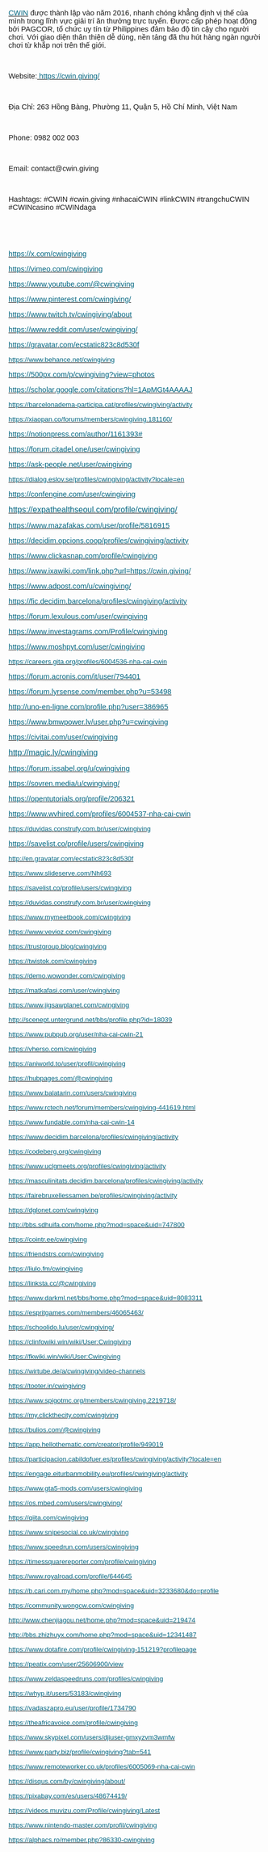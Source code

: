 <p><a href="https://cwin.giving/"><u><span style="color:#006580;font-size:11pt;font-family:Arial,sans-serif;">CWIN</span></u></a><span style="font-size:11pt;font-family:Arial,sans-serif;">&nbsp;được th&agrave;nh lập v&agrave;o năm 2016, nhanh ch&oacute;ng khẳng định vị thế của m&igrave;nh trong lĩnh vực giải tr&iacute; ăn thưởng trực tuyến. Được cấp ph&eacute;p hoạt động bởi PAGCOR, tổ chức uy t&iacute;n từ Philippines đảm bảo độ tin cậy cho người chơi. Với giao diện th&acirc;n thiện dễ d&ugrave;ng, nền tảng đ&atilde; thu h&uacute;t h&agrave;ng ng&agrave;n người chơi từ khắp nơi tr&ecirc;n thế giới.</span></p>
<p><br></p>
<p><span style="font-size:11pt;font-family:Arial,sans-serif;">Website:</span><a href="https://cwin.giving/"><span style="font-size:11pt;font-family:Arial,sans-serif;">&nbsp;</span><u><span style="color:#006580;font-size:11pt;font-family:Arial,sans-serif;">https://cwin.giving/</span></u></a></p>
<p><br></p>
<p><span style="font-size:11pt;font-family:Arial,sans-serif;">Địa Chỉ: 263 Hồng B&agrave;ng, Phường 11, Quận 5, Hồ Ch&iacute; Minh, Việt Nam</span></p>
<p><br></p>
<p><span style="font-size:11pt;font-family:Arial,sans-serif;">Phone: 0982 002 003</span></p>
<p><br></p>
<p><span style="font-size:11pt;font-family:Arial,sans-serif;">Email: contact@cwin.giving</span></p>
<p><br></p>
<p><span style="font-size:11pt;font-family:Arial,sans-serif;">Hashtags: #CWIN #cwin.giving #nhacaiCWIN #linkCWIN #trangchuCWIN #CWINcasino #CWINdaga&nbsp;</span></p>
<p><br></p>
<p><br></p>
<p><a href="https://x.com/cwingiving"><u><span style="color:#006580;font-size:11pt;font-family:Arial,sans-serif;">https://x.com/cwingiving</span></u></a></p>
<p><a href="https://vimeo.com/cwingiving"><u><span style="color:#006580;font-size:11pt;font-family:Arial,sans-serif;">https://vimeo.com/cwingiving</span></u></a></p>
<p><a href="https://www.youtube.com/@cwingiving"><u><span style="color:#006580;font-size:11pt;font-family:Arial,sans-serif;">https://www.youtube.com/@cwingiving</span></u></a></p>
<p><a href="https://www.pinterest.com/cwingiving/"><u><span style="color:#006580;font-size:11pt;font-family:Arial,sans-serif;">https://www.pinterest.com/cwingiving/</span></u></a></p>
<p><a href="https://www.twitch.tv/cwingiving/about"><u><span style="color:#006580;font-size:11pt;font-family:Arial,sans-serif;">https://www.twitch.tv/cwingiving/about</span></u></a></p>
<p><a href="https://www.reddit.com/user/cwingiving/"><u><span style="color:#006580;font-size:11pt;font-family:Arial,sans-serif;">https://www.reddit.com/user/cwingiving/</span></u></a></p>
<p><a href="https://gravatar.com/ecstatic823c8d530f"><u><span style="color:#006580;font-size:11pt;font-family:Arial,sans-serif;">https://gravatar.com/ecstatic823c8d530f</span></u></a></p>
<p><a href="https://www.behance.net/cwingiving"><u><span style="color:#006580;font-size:10pt;font-family:Arial,sans-serif;">https://www.behance.net/cwingiving</span></u></a></p>
<p><a href="https://500px.com/p/cwingiving?view=photos"><u><span style="color:#006580;font-size:11pt;font-family:Arial,sans-serif;">https://500px.com/p/cwingiving?view=photos</span></u></a></p>
<p><a href="https://scholar.google.com/citations?hl=1ApMGt4AAAAJ"><u><span style="color:#006580;font-size:11pt;font-family:Arial,sans-serif;">https://scholar.google.com/citations?hl=1ApMGt4AAAAJ</span></u></a></p>
<p><a href="https://barcelonadema-participa.cat/profiles/cwingiving/activity"><u><span style="color:#006580;font-size:10pt;font-family:Arial,sans-serif;">https://barcelonadema-participa.cat/profiles/cwingiving/activity</span></u></a></p>
<p><a href="https://xiaopan.co/forums/members/cwingiving.181160/"><u><span style="color:#006580;font-size:10pt;font-family:Arial,sans-serif;">https://xiaopan.co/forums/members/cwingiving.181160/</span></u></a></p>
<p><a href="https://notionpress.com/author/1161393#"><u><span style="color:#006580;font-size:11pt;font-family:Arial,sans-serif;">https://notionpress.com/author/1161393#</span></u></a></p>
<p><a href="https://forum.citadel.one/user/cwingiving"><u><span style="color:#006580;font-size:11pt;font-family:Arial,sans-serif;">https://forum.citadel.one/user/cwingiving</span></u></a></p>
<p><a href="https://ask-people.net/user/cwingiving"><u><span style="color:#006580;font-size:11pt;font-family:Arial,sans-serif;">https://ask-people.net/user/cwingiving</span></u></a></p>
<p><a href="https://dialog.eslov.se/profiles/cwingiving/activity?locale=en"><u><span style="color:#006580;font-size:10pt;font-family:Arial,sans-serif;">https://dialog.eslov.se/profiles/cwingiving/activity?locale=en</span></u></a></p>
<p><a href="https://confengine.com/user/cwingiving"><u><span style="color:#006580;font-size:11pt;font-family:Arial,sans-serif;">https://confengine.com/user/cwingiving</span></u></a></p>
<p><a href="https://expathealthseoul.com/profile/cwingiving/"><u><span style="color:#006580;font-size:12pt;font-family:Arial,sans-serif;">https://expathealthseoul.com/profile/cwingiving/</span></u></a></p>
<p><a href="https://www.mazafakas.com/user/profile/5816915"><u><span style="color:#006580;font-size:11pt;font-family:Arial,sans-serif;">https://www.mazafakas.com/user/profile/5816915</span></u></a></p>
<p><a href="https://decidim.opcions.coop/profiles/cwingiving/activity"><u><span style="color:#006580;font-size:11pt;font-family:Arial,sans-serif;">https://decidim.opcions.coop/profiles/cwingiving/activity</span></u></a></p>
<p><a href="https://www.clickasnap.com/profile/cwingiving"><u><span style="color:#006580;font-size:11pt;font-family:Arial,sans-serif;">https://www.clickasnap.com/profile/cwingiving</span></u></a></p>
<p><a href="https://www.ixawiki.com/link.php?url=https://cwin.giving/"><u><span style="color:#006580;font-size:11pt;font-family:Arial,sans-serif;">https://www.ixawiki.com/link.php?url=https://cwin.giving/</span></u></a></p>
<p><a href="https://www.adpost.com/u/cwingiving/"><u><span style="color:#006580;font-size:11pt;font-family:Arial,sans-serif;">https://www.adpost.com/u/cwingiving/</span></u></a></p>
<p><a href="https://fic.decidim.barcelona/profiles/cwingiving/activity"><u><span style="color:#006580;font-size:11pt;font-family:Arial,sans-serif;">https://fic.decidim.barcelona/profiles/cwingiving/activity</span></u></a></p>
<p><a href="https://forum.lexulous.com/user/cwingiving"><u><span style="color:#006580;font-size:11pt;font-family:Arial,sans-serif;">https://forum.lexulous.com/user/cwingiving</span></u></a></p>
<p><a href="https://www.investagrams.com/Profile/cwingiving"><u><span style="color:#006580;font-size:11pt;font-family:Arial,sans-serif;">https://www.investagrams.com/Profile/cwingiving</span></u></a></p>
<p><a href="https://www.moshpyt.com/user/cwingiving"><u><span style="color:#006580;font-size:11pt;font-family:Arial,sans-serif;">https://www.moshpyt.com/user/cwingiving</span></u></a></p>
<p><a href="https://careers.gita.org/profiles/6004536-nha-cai-cwin"><u><span style="color:#006580;font-size:10pt;font-family:Arial,sans-serif;">https://careers.gita.org/profiles/6004536-nha-cai-cwin</span></u></a></p>
<p><a href="https://forum.acronis.com/it/user/794401"><u><span style="color:#006580;font-size:11pt;font-family:Arial,sans-serif;">https://forum.acronis.com/it/user/794401</span></u></a></p>
<p><a href="https://forum.lyrsense.com/member.php?u=53498"><u><span style="color:#006580;font-size:11pt;font-family:Arial,sans-serif;">https://forum.lyrsense.com/member.php?u=53498</span></u></a></p>
<p><a href="http://uno-en-ligne.com/profile.php?user=386965"><u><span style="color:#006580;font-size:11pt;font-family:Arial,sans-serif;">http://uno-en-ligne.com/profile.php?user=386965</span></u></a></p>
<p><a href="https://www.bmwpower.lv/user.php?u=cwingiving"><u><span style="color:#006580;font-size:11pt;font-family:Arial,sans-serif;">https://www.bmwpower.lv/user.php?u=cwingiving</span></u></a></p>
<p><a href="https://civitai.com/user/cwingiving"><u><span style="color:#006580;font-size:11pt;font-family:Arial,sans-serif;">https://civitai.com/user/cwingiving</span></u></a></p>
<p><a href="http://magic.ly/cwingiving"><u><span style="color:#006580;font-size:12pt;font-family:Montserrat,sans-serif;">http://magic.ly/cwingiving</span></u></a></p>
<p><a href="https://forum.issabel.org/u/cwingiving"><u><span style="color:#006580;font-size:11pt;font-family:Arial,sans-serif;">https://forum.issabel.org/u/cwingiving</span></u></a></p>
<p><a href="https://sovren.media/u/cwingiving/"><u><span style="color:#006580;font-size:11pt;font-family:Arial,sans-serif;">https://sovren.media/u/cwingiving/</span></u></a></p>
<p><a href="https://opentutorials.org/profile/206321"><u><span style="color:#006580;font-size:11pt;font-family:Arial,sans-serif;">https://opentutorials.org/profile/206321</span></u></a></p>
<p><a href="https://www.wvhired.com/profiles/6004537-nha-cai-cwin"><u><span style="color:#006580;font-size:11pt;font-family:Arial,sans-serif;">https://www.wvhired.com/profiles/6004537-nha-cai-cwin</span></u></a></p>
<p><a href="https://duvidas.construfy.com.br/user/cwingiving"><u><span style="color:#006580;font-size:10pt;font-family:Arial,sans-serif;">https://duvidas.construfy.com.br/user/cwingiving</span></u></a></p>
<p><a href="https://savelist.co/profile/users/cwingiving"><u><span style="color:#006580;font-size:11pt;font-family:Arial,sans-serif;">https://savelist.co/profile/users/cwingiving</span></u></a></p>
<p><a href="http://en.gravatar.com/ecstatic823c8d530f"><u><span style="color:#006580;font-size:10pt;font-family:Arial,sans-serif;">http://en.gravatar.com/ecstatic823c8d530f</span></u></a></p>
<p><a href="https://www.slideserve.com/Nh693"><u><span style="color:#006580;font-size:10pt;font-family:Arial,sans-serif;">https://www.slideserve.com/Nh693</span></u></a></p>
<p><a href="https://savelist.co/profile/users/cwingiving"><u><span style="color:#006580;font-size:10pt;font-family:Arial,sans-serif;">https://savelist.co/profile/users/cwingiving</span></u></a></p>
<p><a href="https://duvidas.construfy.com.br/user/cwingiving"><u><span style="color:#006580;font-size:10pt;font-family:Arial,sans-serif;">https://duvidas.construfy.com.br/user/cwingiving</span></u></a></p>
<p><a href="https://www.mymeetbook.com/cwingiving"><u><span style="color:#006580;font-size:10pt;font-family:Arial,sans-serif;">https://www.mymeetbook.com/cwingiving</span></u></a></p>
<p><a href="https://www.vevioz.com/cwingiving"><u><span style="color:#006580;font-size:10pt;font-family:Arial,sans-serif;">https://www.vevioz.com/cwingiving</span></u></a></p>
<p><a href="https://trustgroup.blog/cwingiving"><u><span style="color:#006580;font-size:10pt;font-family:Arial,sans-serif;">https://trustgroup.blog/cwingiving</span></u></a></p>
<p><a href="https://twistok.com/cwingiving"><u><span style="color:#006580;font-size:10pt;font-family:Arial,sans-serif;">https://twistok.com/cwingiving</span></u></a></p>
<p><a href="https://demo.wowonder.com/cwingiving"><u><span style="color:#006580;font-size:10pt;font-family:Arial,sans-serif;">https://demo.wowonder.com/cwingiving</span></u></a></p>
<p><a href="https://matkafasi.com/user/cwingiving"><u><span style="color:#006580;font-size:10pt;font-family:Arial,sans-serif;">https://matkafasi.com/user/cwingiving</span></u></a></p>
<p><a href="https://www.jigsawplanet.com/cwingiving"><u><span style="color:#006580;font-size:10pt;font-family:Arial,sans-serif;">https://www.jigsawplanet.com/cwingiving</span></u></a></p>
<p><a href="http://scenept.untergrund.net/bbs/profile.php?id=18039"><u><span style="color:#006580;font-size:10pt;font-family:Arial,sans-serif;">http://scenept.untergrund.net/bbs/profile.php?id=18039</span></u></a></p>
<p><a href="https://www.pubpub.org/user/nha-cai-cwin-21"><u><span style="color:#006580;font-size:10pt;font-family:Arial,sans-serif;">https://www.pubpub.org/user/nha-cai-cwin-21</span></u></a></p>
<p><a href="https://vherso.com/cwingiving"><u><span style="color:#006580;font-size:10pt;font-family:Arial,sans-serif;">https://vherso.com/cwingiving</span></u></a></p>
<p><a href="https://aniworld.to/user/profil/cwingiving"><u><span style="color:#006580;font-size:10pt;font-family:Arial,sans-serif;">https://aniworld.to/user/profil/cwingiving</span></u></a></p>
<p><a href="https://hubpages.com/@cwingiving"><u><span style="color:#006580;font-size:10pt;font-family:Arial,sans-serif;">https://hubpages.com/@cwingiving</span></u></a></p>
<p><a href="https://www.balatarin.com/users/cwingiving"><u><span style="color:#006580;font-size:10pt;font-family:Arial,sans-serif;">https://www.balatarin.com/users/cwingiving</span></u></a></p>
<p><a href="https://www.rctech.net/forum/members/cwingiving-441619.html"><u><span style="color:#006580;font-size:10pt;font-family:Arial,sans-serif;">https://www.rctech.net/forum/members/cwingiving-441619.html</span></u></a></p>
<p><a href="https://www.fundable.com/nha-cai-cwin-14"><u><span style="color:#006580;font-size:10pt;font-family:Arial,sans-serif;">https://www.fundable.com/nha-cai-cwin-14</span></u></a></p>
<p><a href="https://www.decidim.barcelona/profiles/cwingiving/activity"><u><span style="color:#006580;font-size:10pt;font-family:Arial,sans-serif;">https://www.decidim.barcelona/profiles/cwingiving/activity</span></u></a></p>
<p><a href="https://codeberg.org/cwingiving"><u><span style="color:#006580;font-size:10pt;font-family:Arial,sans-serif;">https://codeberg.org/cwingiving</span></u></a></p>
<p><a href="https://www.uclgmeets.org/profiles/cwingiving/activity"><u><span style="color:#006580;font-size:10pt;font-family:Arial,sans-serif;">https://www.uclgmeets.org/profiles/cwingiving/activity</span></u></a></p>
<p><a href="https://masculinitats.decidim.barcelona/profiles/cwingiving/activity"><u><span style="color:#006580;font-size:10pt;font-family:Arial,sans-serif;">https://masculinitats.decidim.barcelona/profiles/cwingiving/activity</span></u></a></p>
<p><a href="https://fairebruxellessamen.be/profiles/cwingiving/activity"><u><span style="color:#006580;font-size:10pt;font-family:Arial,sans-serif;">https://fairebruxellessamen.be/profiles/cwingiving/activity</span></u></a></p>
<p><a href="https://dglonet.com/cwingiving"><u><span style="color:#006580;font-size:10pt;font-family:Arial,sans-serif;">https://dglonet.com/cwingiving</span></u></a></p>
<p><a href="http://bbs.sdhuifa.com/home.php?mod=space&uid=747800"><u><span style="color:#006580;font-size:10pt;font-family:Arial,sans-serif;">http://bbs.sdhuifa.com/home.php?mod=space&amp;uid=747800</span></u></a></p>
<p><a href="https://cointr.ee/cwingiving"><u><span style="color:#006580;font-size:10pt;font-family:Arial,sans-serif;">https://cointr.ee/cwingiving</span></u></a></p>
<p><a href="https://friendstrs.com/cwingiving"><u><span style="color:#006580;font-size:10pt;font-family:Arial,sans-serif;">https://friendstrs.com/cwingiving</span></u></a></p>
<p><a href="https://liulo.fm/cwingiving"><u><span style="color:#006580;font-size:10pt;font-family:Arial,sans-serif;">https://liulo.fm/cwingiving</span></u></a></p>
<p><a href="https://linksta.cc/@cwingiving"><u><span style="color:#006580;font-size:10pt;font-family:Arial,sans-serif;">https://linksta.cc/@cwingiving</span></u></a></p>
<p><a href="https://www.darkml.net/bbs/home.php?mod=space&uid=8083311"><u><span style="color:#006580;font-size:10pt;font-family:Arial,sans-serif;">https://www.darkml.net/bbs/home.php?mod=space&amp;uid=8083311</span></u></a></p>
<p><a href="https://espritgames.com/members/46065463/"><u><span style="color:#006580;font-size:10pt;font-family:Arial,sans-serif;">https://espritgames.com/members/46065463/</span></u></a></p>
<p><a href="https://schoolido.lu/user/cwingiving/"><u><span style="color:#006580;font-size:10pt;font-family:Arial,sans-serif;">https://schoolido.lu/user/cwingiving/</span></u></a></p>
<p><a href="https://clinfowiki.win/wiki/User:Cwingiving"><u><span style="color:#006580;font-size:10pt;font-family:Arial,sans-serif;">https://clinfowiki.win/wiki/User:Cwingiving</span></u></a></p>
<p><a href="https://fkwiki.win/wiki/User:Cwingiving"><u><span style="color:#006580;font-size:10pt;font-family:Arial,sans-serif;">https://fkwiki.win/wiki/User:Cwingiving</span></u></a></p>
<p><a href="https://wirtube.de/a/cwingiving/video-channels"><u><span style="color:#006580;font-size:10pt;font-family:Arial,sans-serif;">https://wirtube.de/a/cwingiving/video-channels</span></u></a></p>
<p><a href="https://tooter.in/cwingiving"><u><span style="color:#006580;font-size:10pt;font-family:Arial,sans-serif;">https://tooter.in/cwingiving</span></u></a></p>
<p><a href="https://www.spigotmc.org/members/cwingiving.2219718/"><u><span style="color:#006580;font-size:10pt;font-family:Arial,sans-serif;">https://www.spigotmc.org/members/cwingiving.2219718/</span></u></a></p>
<p><a href="https://my.clickthecity.com/cwingiving"><u><span style="color:#006580;font-size:10pt;font-family:Arial,sans-serif;">https://my.clickthecity.com/cwingiving</span></u></a></p>
<p><a href="https://bulios.com/@cwingiving"><u><span style="color:#006580;font-size:10pt;font-family:Arial,sans-serif;">https://bulios.com/@cwingiving</span></u></a></p>
<p><a href="https://app.hellothematic.com/creator/profile/949019"><u><span style="color:#006580;font-size:10pt;font-family:Arial,sans-serif;">https://app.hellothematic.com/creator/profile/949019</span></u></a></p>
<p><a href="https://participacion.cabildofuer.es/profiles/cwingiving/activity?locale=en"><u><span style="color:#006580;font-size:10pt;font-family:Arial,sans-serif;">https://participacion.cabildofuer.es/profiles/cwingiving/activity?locale=en</span></u></a></p>
<p><a href="https://engage.eiturbanmobility.eu/profiles/cwingiving/activity"><u><span style="color:#006580;font-size:10pt;font-family:Arial,sans-serif;">https://engage.eiturbanmobility.eu/profiles/cwingiving/activity</span></u></a></p>
<p><a href="https://www.gta5-mods.com/users/cwingiving"><u><span style="color:#006580;font-size:10pt;font-family:Arial,sans-serif;">https://www.gta5-mods.com/users/cwingiving</span></u></a></p>
<p><a href="https://os.mbed.com/users/cwingiving/"><u><span style="color:#006580;font-size:10pt;font-family:Arial,sans-serif;">https://os.mbed.com/users/cwingiving/</span></u></a></p>
<p><a href="https://qiita.com/cwingiving"><u><span style="color:#006580;font-size:10pt;font-family:Arial,sans-serif;">https://qiita.com/cwingiving</span></u></a></p>
<p><a href="https://www.snipesocial.co.uk/cwingiving"><u><span style="color:#006580;font-size:10pt;font-family:Arial,sans-serif;">https://www.snipesocial.co.uk/cwingiving</span></u></a></p>
<p><a href="https://www.speedrun.com/users/cwingiving"><u><span style="color:#006580;font-size:10pt;font-family:Arial,sans-serif;">https://www.speedrun.com/users/cwingiving</span></u></a></p>
<p><a href="https://timessquarereporter.com/profile/cwingiving"><u><span style="color:#006580;font-size:10pt;font-family:Arial,sans-serif;">https://timessquarereporter.com/profile/cwingiving</span></u></a></p>
<p><a href="https://www.royalroad.com/profile/644645"><u><span style="color:#006580;font-size:10pt;font-family:Arial,sans-serif;">https://www.royalroad.com/profile/644645</span></u></a></p>
<p><a href="https://b.cari.com.my/home.php?mod=space&uid=3233680&do=profile"><u><span style="color:#006580;font-size:10pt;font-family:Arial,sans-serif;">https://b.cari.com.my/home.php?mod=space&amp;uid=3233680&amp;do=profile</span></u></a></p>
<p><a href="https://community.wongcw.com/cwingiving"><u><span style="color:#006580;font-size:10pt;font-family:Arial,sans-serif;">https://community.wongcw.com/cwingiving</span></u></a></p>
<p><a href="http://www.chenjiagou.net/home.php?mod=space&uid=219474"><u><span style="color:#006580;font-size:10pt;font-family:Arial,sans-serif;">http://www.chenjiagou.net/home.php?mod=space&amp;uid=219474</span></u></a></p>
<p><a href="http://bbs.zhizhuyx.com/home.php?mod=space&uid=12341487"><u><span style="color:#006580;font-size:10pt;font-family:Arial,sans-serif;">http://bbs.zhizhuyx.com/home.php?mod=space&amp;uid=12341487</span></u></a></p>
<p><a href="https://www.dotafire.com/profile/cwingiving-151219?profilepage"><u><span style="color:#006580;font-size:10pt;font-family:Arial,sans-serif;">https://www.dotafire.com/profile/cwingiving-151219?profilepage</span></u></a></p>
<p><a href="https://peatix.com/user/25606900/view"><u><span style="color:#006580;font-size:10pt;font-family:Arial,sans-serif;">https://peatix.com/user/25606900/view</span></u></a></p>
<p><a href="https://www.zeldaspeedruns.com/profiles/cwingiving"><u><span style="color:#006580;font-size:10pt;font-family:Arial,sans-serif;">https://www.zeldaspeedruns.com/profiles/cwingiving</span></u></a></p>
<p><a href="https://whyp.it/users/53183/cwingiving"><u><span style="color:#006580;font-size:10pt;font-family:Arial,sans-serif;">https://whyp.it/users/53183/cwingiving</span></u></a></p>
<p><a href="https://vadaszapro.eu/user/profile/1734790"><u><span style="color:#006580;font-size:10pt;font-family:Arial,sans-serif;">https://vadaszapro.eu/user/profile/1734790</span></u></a></p>
<p><a href="https://theafricavoice.com/profile/cwingiving"><u><span style="color:#006580;font-size:10pt;font-family:Arial,sans-serif;">https://theafricavoice.com/profile/cwingiving</span></u></a></p>
<p><a href="https://www.skypixel.com/users/djiuser-gmxyzvm3wmfw"><u><span style="color:#006580;font-size:10pt;font-family:Arial,sans-serif;">https://www.skypixel.com/users/djiuser-gmxyzvm3wmfw</span></u></a></p>
<p><a href="https://www.party.biz/profile/cwingiving?tab=541"><u><span style="color:#006580;font-size:10pt;font-family:Arial,sans-serif;">https://www.party.biz/profile/cwingiving?tab=541</span></u></a></p>
<p><a href="https://www.remoteworker.co.uk/profiles/6005069-nha-cai-cwin"><u><span style="color:#006580;font-size:10pt;font-family:Arial,sans-serif;">https://www.remoteworker.co.uk/profiles/6005069-nha-cai-cwin</span></u></a></p>
<p><a href="https://disqus.com/by/cwingiving/about/"><u><span style="color:#006580;font-size:10pt;font-family:Arial,sans-serif;">https://disqus.com/by/cwingiving/about/</span></u></a></p>
<p><a href="https://pixabay.com/es/users/48674419/"><u><span style="color:#006580;font-size:10pt;font-family:Arial,sans-serif;">https://pixabay.com/es/users/48674419/</span></u></a></p>
<p><a href="https://videos.muvizu.com/Profile/cwingiving/Latest"><u><span style="color:#006580;font-size:10pt;font-family:Arial,sans-serif;">https://videos.muvizu.com/Profile/cwingiving/Latest</span></u></a></p>
<p><a href="https://www.nintendo-master.com/profil/cwingiving"><u><span style="color:#006580;font-size:10pt;font-family:Arial,sans-serif;">https://www.nintendo-master.com/profil/cwingiving</span></u></a></p>
<p><a href="https://alphacs.ro/member.php?86330-cwingiving"><u><span style="color:#006580;font-size:10pt;font-family:Arial,sans-serif;">https://alphacs.ro/member.php?86330-cwingiving</span></u></a></p>
<p><br></p>
<p><br></p>